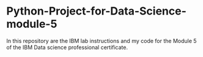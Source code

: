 # Python-Project-for-Data-Science-module-5

In this repository are the IBM lab instructions and my code for the Module 5 of the IBM Data science professional certificate.
